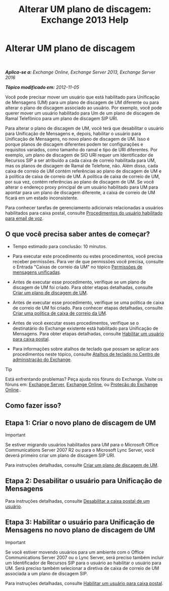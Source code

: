﻿---
title: 'Alterar UM plano de discagem: Exchange 2013 Help'
TOCTitle: Alterar UM plano de discagem
ms:assetid: 4a6b6b6f-c61c-44e8-91dd-c5d28835f441
ms:mtpsurl: https://technet.microsoft.com/pt-br/library/Ee633465(v=EXCHG.150)
ms:contentKeyID: 50485515
ms.date: 05/22/2018
mtps_version: v=EXCHG.150
ms.translationtype: MT
---

# Alterar UM plano de discagem

 

_**Aplica-se a:** Exchange Online, Exchange Server 2013, Exchange Server 2016_

_**Tópico modificado em:** 2012-11-05_

Você pode precisar mover um usuário que está habilitado para Unificação de Mensagens (UM) para um plano de discagem de UM diferente ou para alterar o plano de discagem associado ao usuário. Por exemplo, você pode querer mover um usuário habilitado para Um de um plano de discagem de ‏Ramal Telefônico para um plano de discagem SIP URI.

Para alterar o plano de discagem de UM, você terá que desabilitar o usuário para Unificação de Mensagens e, depois, habilitar o usuário para Unificação de Mensagens, no novo plano de discagem de UM. Isso é porque planos de discagem diferentes podem ter configurações e requisitos variados, como tamanho do ramal e tipo de URI diferentes. Por exemplo, um plano de discagem de SIO URI requer um Identificador de Recursos SIP a ser atribuído a cada caixa de correio habilitada para UM, mas os planos de discagem de Ramal de Telefone, não. Além disso, cada caixa de correio de UM contém referências ao plano de discagem de UM e à política de caixa de correio de UM. A política de caixa de correio de UM, por sua vez, contém referências ao plano de discagem de UM. Se você alterar o endereço proxy principal de um usuário habilitado para UM para apontar para um plano de discagem diferente, a caixa de correio de UM ficará em um estado inconsistente.

Para conhecer tarefas de gerenciamento adicionais relacionadas a usuários habilitados para caixa postal, consulte [Procedimentos do usuário habilitado para email de voz](voice-mail-enabled-user-procedures-exchange-2013-help.md).

## O que você precisa saber antes de começar?

  - Tempo estimado para conclusão: 10 minutos.

  - Para executar este procedimento ou estes procedimentos, você precisa receber permissões. Para ver de que permissões você precisa, consulte o Entrada "Caixas de correio da UM" no tópico [Permissões de mensagens unificadas](unified-messaging-permissions-exchange-2013-help.md).

  - Antes de executar esse procedimento, verifique se um plano de discagem de UM foi criado. Para obter etapas detalhadas, consulte [Criar um plano de discagem de UM](create-a-um-dial-plan-exchange-2013-help.md).

  - Antes de executar esse procedimento, verifique se uma política de caixa de correio de UM foi criado. Para conhecer etapas detalhadas, consulte [Criar uma política de caixa de correio da UM](create-a-um-mailbox-policy-exchange-2013-help.md).

  - Antes de você executar esses procedimentos, verifique se o destinatário do Exchange existente está habilitado para Unificação de Mensagens. Para obter etapas detalhadas, consulte [Habilitar um usuário para caixa postal](enable-a-user-for-voice-mail-exchange-2013-help.md).

  - Para informações sobre atalhos de teclado que possam se aplicar aos procedimentos neste tópico, consulte [Atalhos de teclado no Centro de administração do Exchange](keyboard-shortcuts-in-the-exchange-admin-center-exchange-online-protection-help.md).


> [!TIP]
> Está enfrentando problemas? Peça ajuda nos fóruns do Exchange. Visite os fóruns em: <A href="https://go.microsoft.com/fwlink/p/?linkid=60612">Exchange Server</A>, <A href="https://go.microsoft.com/fwlink/p/?linkid=267542">Exchange Online</A>, ou <A href="https://go.microsoft.com/fwlink/p/?linkid=285351">Proteção do Exchange Online</A>..



## Como fazer isso?

## Etapa 1: Criar o novo plano de discagem de UM


> [!IMPORTANT]
> Se estiver migrando usuários habilitados para UM para o Microsoft Office Communications Server 2007 R2 ou para o Microsoft Lync Server, você deverá primeiro criar um plano de discagem SIP URI.



Para instruções detalhadas, consulte [Criar um plano de discagem de UM](create-a-um-dial-plan-exchange-2013-help.md).

## Etapa 2: Desabilitar o usuário para Unificação de Mensagens

Para instruções detalhadas, consulte [Desabilitar a caixa postal de um usuário](disable-voice-mail-for-a-user-exchange-2013-help.md).

## Etapa 3: Habilitar o usuário para Unificação de Mensagens no novo plano de discagem de UM


> [!IMPORTANT]
> Se você estiver movendo usuários para um ambiente com o Office Communications Server 2007 ou o Lync Server, será preciso também incluir um Identificador de Recursos SIP para o usuário ao habilitar o usuário para UM. Será preciso também selecionar a diretiva de caixa de correio de UM associada a um plano de discagem SIP.



Para instruções detalhadas, consulte [Habilitar um usuário para caixa postal](enable-a-user-for-voice-mail-exchange-2013-help.md).

